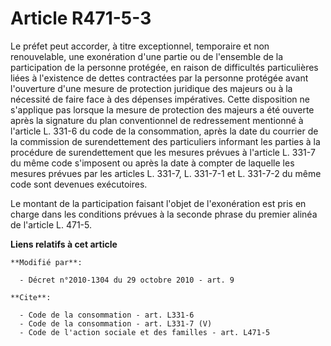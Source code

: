 # Article R471-5-3

Le préfet peut accorder, à titre exceptionnel, temporaire et non renouvelable, une exonération d'une partie ou de l'ensemble
de la participation de la personne protégée, en raison de difficultés particulières liées à l'existence de dettes contractées
par la personne protégée avant l'ouverture d'une mesure de protection juridique des majeurs ou à la nécessité de faire face à
des dépenses impératives. Cette disposition ne s'applique pas lorsque la mesure de protection des majeurs a été ouverte après
la signature du plan conventionnel de redressement mentionné à l'article L. 331-6 du code de la consommation, après la date
du courrier de la commission de surendettement des particuliers informant les parties à la procédure de surendettement que
les mesures prévues à l'article L. 331-7 du même code s'imposent ou après la date à compter de laquelle les mesures prévues
par les articles L. 331-7, L. 331-7-1 et L. 331-7-2 du même code sont devenues exécutoires. 

Le montant de la participation faisant l'objet de l'exonération est pris en charge dans les conditions prévues à la seconde
phrase du premier alinéa de l'article L. 471-5.

**Liens relatifs à cet article**

	**Modifié par**:

	  - Décret n°2010-1304 du 29 octobre 2010 - art. 9

	**Cite**:

	  - Code de la consommation - art. L331-6
	  - Code de la consommation - art. L331-7 (V)
	  - Code de l'action sociale et des familles - art. L471-5

